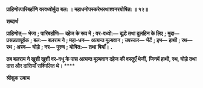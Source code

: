 **प्राहिणोत्पारिबर्हाणि वरवध्वोर्मुदा बल: ।** **महाधनोपस्करेभरथाश्वनरयोषित: ॥ १२॥** 

**शब्दार्थ** 

**प्राहिणोत्—** **भेजा** **; पारिबर्हाणि—** **दहेज के रूप में** **; वर-वध्वो:—** **दूल्हे तथा दुलहिन के लिए** **; मुदा—** **प्रसन्नतापूर्वक** **; बल:—** **बलराम ने** **; महा-धन—** **अत्यन्त मूल्यवान** **; उपस्कर—** **भेंटें** **; इभ—** **हाथी** **; रथ—** **रथ** **; अस्व—** **घोड़े** **; नर—** **पुरुष** **; योषित:—** **तथा** **षियाँ।** **.** 

**तब बलराम ने खुशी खुशी वर-वधू के पास अत्यन्त मूल्यवान दहेज की वस्तुएँ भेजीं,** **जिनमें हाथी, रथ, घोड़े तथा दास और दासियाँ सश्मिलित थे।** **** 

**श्रीशुक उवाच** 